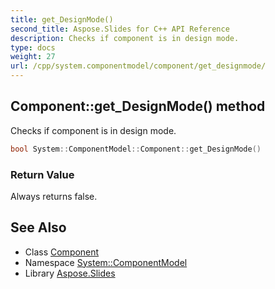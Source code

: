 ```yaml
---
title: get_DesignMode()
second_title: Aspose.Slides for C++ API Reference
description: Checks if component is in design mode.
type: docs
weight: 27
url: /cpp/system.componentmodel/component/get_designmode/
---
```

## Component::get_DesignMode() method


Checks if component is in design mode.

```cpp
bool System::ComponentModel::Component::get_DesignMode()
```


### Return Value

Always returns false.

## See Also

* Class [Component](./)
* Namespace [System::ComponentModel](../)
* Library [Aspose.Slides](../../)